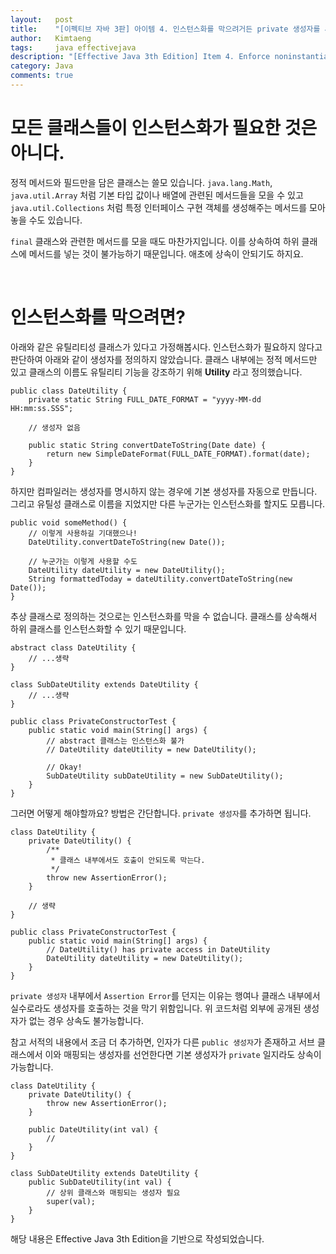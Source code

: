 ```yaml
---
layout:   post
title:    "[이펙티브 자바 3판] 아이템 4. 인스턴스화를 막으려거든 private 생성자를 사용하라"
author:   Kimtaeng
tags: 	  java effectivejava
description: "[Effective Java 3th Edition] Item 4. Enforce noninstantiability with a private constructor" 
category: Java
comments: true
---
```


# 모든 클래스들이 인스턴스화가 필요한 것은 아니다.

정적 메서드와 필드만을 담은 클래스는 쓸모 있습니다.
```java.lang.Math```, ```java.util.Array``` 처럼 기본 타입 값이나 배열에 관련된 메서드들을 모을 수 있고
```java.util.Collections``` 처럼 특정 인터페이스 구현 객체를 생성해주는 메서드를 모아놓을 수도 있습니다.

```final``` 클래스와 관련한 메서드를 모을 때도 마찬가지입니다. 이를 상속하여 하위 클래스에 메서드를 넣는 것이
불가능하기 때문입니다. 애초에 상속이 안되기도 하지요.

<br/>

# 인스턴스화를 막으려면?

아래와 같은 유틸리티성 클래스가 있다고 가정해봅시다. 인스턴스화가 필요하지 않다고 판단하여 아래와 같이
생성자를 정의하지 않았습니다. 클래스 내부에는 정적 메서드만 있고 클래스의 이름도 유틸리티 기능을 강조하기 위해
**Utility** 라고 정의했습니다.

<pre class="line-numbers"><code class="language-java" data-start="1">public class DateUtility {
    private static String FULL_DATE_FORMAT = "yyyy-MM-dd HH:mm:ss.SSS";

    // 생성자 없음

    public static String convertDateToString(Date date) {
        return new SimpleDateFormat(FULL_DATE_FORMAT).format(date);
    }
}
</code></pre>

하지만 컴파일러는 생성자를 명시하지 않는 경우에 기본 생성자를 자동으로 만듭니다. 그리고 유틸성 클래스로
이름을 지었지만 다른 누군가는 인스턴스화를 할지도 모릅니다.

<pre class="line-numbers"><code class="language-java" data-start="1">public void someMethod() {
    // 이렇게 사용하길 기대했으나!
    DateUtility.convertDateToString(new Date());
    
    // 누군가는 이렇게 사용할 수도
    DateUtility dateUtility = new DateUtility();
    String formattedToday = dateUtility.convertDateToString(new Date());
}
</code></pre>

추상 클래스로 정의하는 것으로는 인스턴스화를 막을 수 없습니다. 클래스를 상속해서 하위 클래스를
인스턴스화할 수 있기 때문입니다. 

<pre class="line-numbers"><code class="language-java" data-start="1">abstract class DateUtility {
    // ...생략
}

class SubDateUtility extends DateUtility {
    // ...생략
}

public class PrivateConstructorTest {
    public static void main(String[] args) {
        // abstract 클래스는 인스턴스화 불가
        // DateUtility dateUtility = new DateUtility();

        // Okay!
        SubDateUtility subDateUtility = new SubDateUtility();
    }
}
</code></pre>

그러면 어떻게 해야할까요? 방법은 간단합니다. ```private 생성자```를 추가하면 됩니다.

<pre class="line-numbers"><code class="language-java" data-start="1">class DateUtility {
    private DateUtility() {
        /**
         * 클래스 내부에서도 호출이 안되도록 막는다.
         */
        throw new AssertionError();
    }

    // 생략
}

public class PrivateConstructorTest {
    public static void main(String[] args) {
        // DateUtility() has private access in DateUtility
        DateUtility dateUtility = new DateUtility();
    }
}
</code></pre>

```private 생성자``` 내부에서 ```Assertion Error```를 던지는 이유는 행여나 클래스 내부에서 실수로라도
생성자를 호출하는 것을 막기 위함입니다. 위 코드처럼 외부에 공개된 생성자가 없는 경우 상속도 불가능합니다.

참고 서적의 내용에서 조금 더 추가하면, 인자가 다른 ```public 생성자```가 존재하고 서브 클래스에서
이와 매핑되는 생성자를 선언한다면 기본 생성자가 ```private``` 일지라도 상속이 가능합니다.

<pre class="line-numbers"><code class="language-java" data-start="1">class DateUtility {
    private DateUtility() {
        throw new AssertionError();
    }

    public DateUtility(int val) {
        //
    }
}

class SubDateUtility extends DateUtility {
    public SubDateUtility(int val) {
        // 상위 클래스와 매핑되는 생성자 필요
        super(val);
    }
}
</code></pre>

<div class="post_caption">해당 내용은 Effective Java 3th Edition을 기반으로 작성되었습니다.</div>